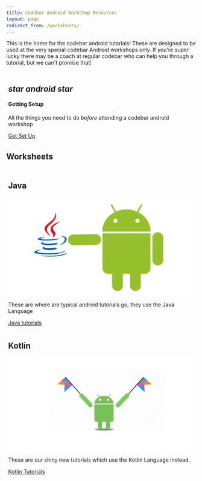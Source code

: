 ```yaml
---
title: Codebar Android Workshop Resources
layout: page
redirect_from: /worksheets/
---
```


This is the home for the codebar android tutorials! These are designed to be used at the very special codebar Android workshops only. If you're super lucky there may be a coach at regular codebar who can help you through a tutorial, but we can't promise that!

<div class="col-12 text-center" style="padding:5px;">
  <div class="card">
    <h2 class="emoji-title text-center">
      <i class="material-icons">star</i>
      <i class="material-icons">android</i>
      <i class="material-icons">star</i>
    </h2>
    <div class="card-block">
      <h4 class="card-title">Getting Setup</h4>
      <p>All the things you need to do <em>before</em> attending a codebar android workshop</p>
      <a href="{{ site.baseurl }}/worksheets/0-setup/" class="btn btn-primary">Get Set Up</a>
    </div>
  </div>
</div>

## Worksheets

<div class="row">
  <!-- item-->
  <div class="col-lg-6 col-md-6 col-12 text-center" style="padding:5px;">
    <div class="card">
      <h2 class="emoji-title text-center">
        Java
      </h2>
      <div class="card-block">
        <img src="images/java.png" />
        <p>These are where are typical android tutorials go, they use the Java Language</p>
        <a href="{{ site.baseurl }}/java" class="btn btn-success">Java tutorials</a>
      </div>
    </div>
  </div>

  <div class="col-lg-6 col-md-6 col-12 text-center" style="padding:5px;">
    <div class="card">
      <h2 class="emoji-kotlin text-center">
        Kotlin
      </h2>
      <div class="card-block">
        <img src="images/kotlin.png" />
        <p>These are our shiny new tutorials which use the Kotlin Language instead.</p>
        <a href="{{ site.baseurl }}/kotlin" class="btn btn-primary">Kotlin Tutorials</a>
      </div>
    </div>
  </div>




</div>
